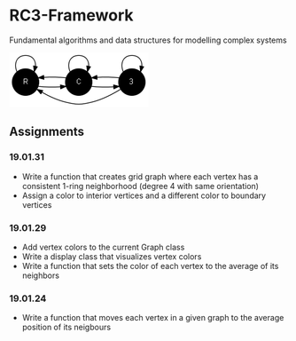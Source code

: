 # RC3-Framework

Fundamental algorithms and data structures for modelling complex systems

![](rc3.png)

## Assignments

### 19.01.31
- Write a function that creates grid graph where each vertex has a consistent 1-ring neighborhood (degree 4 with same orientation)
- Assign a color to interior vertices and a different color to boundary vertices

### 19.01.29
- Add vertex colors to the current Graph class
- Write a display class that visualizes vertex colors
- Write a function that sets the color of each vertex to the average of its neighbors

### 19.01.24
- Write a function that moves each vertex in a given graph to the average position of its neigbours